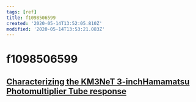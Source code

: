 ```yaml
---
tags: [ref]
title: f1098506599
created: '2020-05-14T13:52:05.810Z'
modified: '2020-05-14T13:53:21.083Z'
---
```


# f1098506599

## [Characterizing the KM3NeT 3-inchHamamatsu Photomultiplier Tube response](https://esc.fnwi.uva.nl/thesis/centraal/files/f1098506599.pdf)
